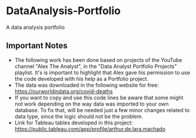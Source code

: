 # DataAnalysis-Portfolio
A data analysis portfolio

## Important Notes
 - The following work has been done based on projects of the YouTube channel "Alex The Analyst", in the "Data Analyst Portfolio Projects" playlist. It's is important to highlight that Alex gave his permission to use the code developed with his help as a Portfolio project.
 - The data was downloaded in the following website for free: https://ourworldindata.org/covid-deaths
 - If you want to copy and use this code lines be aware that some might not work depending on the way data was imported to your own database. To fix that, will be needed just a few minor changes related to data type, since the logic should not be the problem.
 - Link for Tableau tables developed in this project: https://public.tableau.com/app/profile/arthur.de.lara.machado
